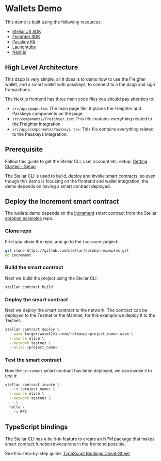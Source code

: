 # Wallets Demo

This demo is built using the following resources:

- [Stellar JS SDK](https://github.com/stellar/js-stellar-sdk)
- [Freighter SDK](https://github.com/stellar/freighter)
- [Passkey Kit](https://github.com/kalepail/passkey-kit)
- [Launchtube](https://github.com/stellar/launchtube)
- [Next.js](https://nextjs.org/)

## High Level Architecture
This dapp is very simple, all it does is to demo how to use the Freigher wallet, and a smart wallet with passkeys, to connect to a the dapp and sign transactions. 

The Next.js frontend has three main code files you should pay attention to:

* `src/app/page.tsx`: The main page file, it places the Freighter and Passkeys components on the page.
* `src/components/Freighter.tsx`: This file contains everything related to the Freighter integration.
* `src/app/components/Passkeys.tsx`: This file contains everything related to the Passkeys integration.




## Prerequisite
Follow this guide to get the Stellar CLI, user account etc. setup: [Getting Started - Setup](https://developers.stellar.org/docs/build/smart-contracts/getting-started/setup)

The Stellar CLI is used to build, deploy and invoke smart contracts, so even though this demo is focusing on the frontend and wallet integration, the demo depends on having a smart contract deployed.

## Deploy the Increment smart contract
The wallets demo depends on the [increment](https://github.com/stellar/soroban-examples/tree/main/increment) smart contract from the Stellar [soroban examples](https://github.com/stellar/soroban-examples) repo. 

### Clone repo
First you clone the repo, and go to the `increment` project:

```bash
git clone https://github.com/stellar/soroban-examples.git
cd increment
```

### Build the smart contract
Next we build the project using the Stellar CLI:

```bash
stellar contract build
```

### Deploy the smart contract
Next we deploy the smart contract to the network. The contract can be deployed to the Testnet or the Mainnet, for this example we deploy it to the Testnet:

```bash
stellar contract deploy \
  --wasm target/wasm32v1-none/release/<project_name>.wasm \
  --source alice \
  --network testnet \
  --alias <project_name>
```

### Test the smart contract
Now the `increment` smart contract has been deployed, we can invoke it to test it:

```bash
stellar contract invoke \
  --id <project_name> \
  --source alice \
  --network testnet \
  -- \
  hello \
  --to RPC
```

## TypeScript bindings
The Stellar CLI has a built-in feature to create an NPM package that makes smart contract function invocations in the frontend possible.

See this step-by-step guide: [TypeScript Bindings Cheat-Sheet](https://github.com/carstenjacobsen/stellar-cheat-sheet/blob/main/frontend-bindings.md)





